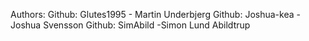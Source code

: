 Authors:
Github: Glutes1995 - Martin Underbjerg
Github: Joshua-kea - Joshua Svensson
Github: SimAbild -Simon Lund Abildtrup

